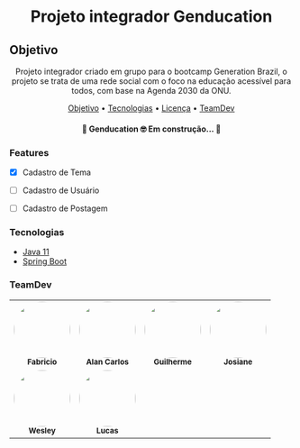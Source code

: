 <h1 align="center">Projeto integrador Genducation</h1>

## Objetivo
<p align="center">Projeto integrador criado em grupo para o bootcamp Generation Brazil, o projeto se trata de uma rede social com o foco na educação acessível para todos, com base na Agenda 2030 da ONU.</p>


<p align="center">
 <a href="#objetivo">Objetivo</a> •
 <a href="tecnologias">Tecnologias</a> • 
 <a href="#licenc-a">Licença</a> • 
 <a href="#teamdev">TeamDev</a>
</p>


<h4 align="center"> 
	🚧   Genducation 🤓 Em construção...  🚧
</h4>

### Features
- [X] Cadastro de Tema
- [ ] Cadastro de Usuário
- [ ] Cadastro de Postagem


###  Tecnologias
- [Java 11](https://www.oracle.com/br/java/)
- [Spring Boot](https://spring.io/projects/spring-boot)

### TeamDev
<table>
  <tr>
    <td align="center"><a href="https://github.com/fabricior0cha"><a><img style="border-radius: 50%;" src="https://avatars.githubusercontent.com/u/90473184?v=4" width="100px;" alt=""/><br /><sub><b>Fabricio</b></sub></a><br /></td>
    <td align="center"><a href="https://github.com/AlanCS7"><a><img style="border-radius: 50%;" src="https://avatars.githubusercontent.com/u/54875275?v=4" width="100px;" alt=""/><br /><sub><b>Alan Carlos</b></sub></a><br /></td>
    <td align="center"><a href="https://github.com/guiAdaCruz"><a><img style="border-radius: 50%;" src="https://avatars.githubusercontent.com/u/93786861?v=4" width="100px;" alt=""/><br /><sub><b>Guilherme</b></sub></a><br /></td>
    <td align="center"><a href="https://github.com/JosianeCaroliny"><a><img style="border-radius: 50%;" src="https://avatars.githubusercontent.com/u/88409137?v=4" width="100px;" alt=""/><br /><sub><b>Josiane</b></sub></a><br /></td>
   </tr>
   <td align="center"><a href="https://github.com/WesNinaja"><a><img style="border-radius: 50%;" src="https://avatars.githubusercontent.com/u/92834556?v=4" width="100px;" alt=""/><br /><sub><b>Wesley</b></sub></a><br /></td>
  <td align="center"><a href="https://github.com/LucasCostaMelo"><a><img style="border-radius: 50%;" src="https://avatars.githubusercontent.com/u/93784723?v=4" width="100px;" alt=""/><br /><sub><b>Lucas</b></sub></a><br /></td>
</table>

